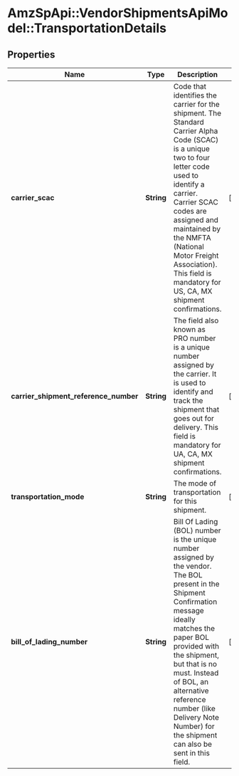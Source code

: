 # AmzSpApi::VendorShipmentsApiModel::TransportationDetails

## Properties
Name | Type | Description | Notes
------------ | ------------- | ------------- | -------------
**carrier_scac** | **String** | Code that identifies the carrier for the shipment. The Standard Carrier Alpha Code (SCAC) is a unique two to four letter code used to identify a carrier. Carrier SCAC codes are assigned and maintained by the NMFTA (National Motor Freight Association). This field is mandatory for US, CA, MX shipment confirmations. | [optional] 
**carrier_shipment_reference_number** | **String** | The field also known as PRO number is a unique number assigned by the carrier. It is used to identify and track the shipment that goes out for delivery. This field is mandatory for UA, CA, MX shipment confirmations. | [optional] 
**transportation_mode** | **String** | The mode of transportation for this shipment. | [optional] 
**bill_of_lading_number** | **String** | Bill Of Lading (BOL) number is the unique number assigned by the vendor. The BOL present in the Shipment Confirmation message ideally matches the paper BOL provided with the shipment, but that is no must. Instead of BOL, an alternative reference number (like Delivery Note Number) for the shipment can also be sent in this field. | [optional] 


